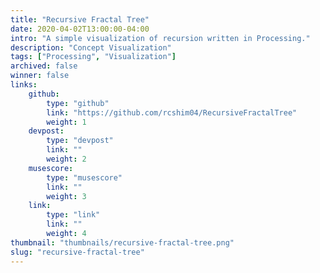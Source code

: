 ```yaml
---
title: "Recursive Fractal Tree"
date: 2020-04-02T13:00:00-04:00
intro: "A simple visualization of recursion written in Processing."
description: "Concept Visualization"
tags: ["Processing", "Visualization"]
archived: false
winner: false
links: 
    github: 
        type: "github"
        link: "https://github.com/rcshim04/RecursiveFractalTree"
        weight: 1
    devpost:
        type: "devpost"
        link: ""
        weight: 2
    musescore:
        type: "musescore"
        link: ""
        weight: 3
    link:
        type: "link"
        link: ""
        weight: 4
thumbnail: "thumbnails/recursive-fractal-tree.png"
slug: "recursive-fractal-tree"
---
```


